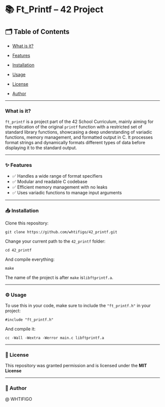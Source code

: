 # 📚 Ft_Printf – 42 Project

## 🗂️ Table of Contents

- [What is it?](#what-is-it)

- [Features](#features)

- [Installation](#installation)

- [Usage](#usage)

- [License](#license)

- [Author](#author)
---

### What is it? <a id="what-is-it"></a>
```ft_printf``` is a project part of the 42 School Curriculum, mainly aiming for the replication of the original ```printf``` function with a restricted set of standard library functions, showcasing a deep understanding of variadic functions, memory management, and formatted output in C. It processes format strings and dynamically formats different types of data before displaying it to the standard output.

---

### ✨ Features <a id="features"></a>
- ✅ Handles a wide range of format specifiers
- ✅ Modular and readable C codebase
- ✅ Efficient memory management with no leaks
- ✅ Uses variadic functions to manage input arguments

---

### 📥 Installation <a id="installation"></a>
Clone this repository:
```
git clone https://github.com/whtifigo/42_printf.git
```
Change your current path to the ```42_printf``` folder:
```
cd 42_printf
```
And compile everything:
```
make
```
The name of the project is after ```make``` is```libftprintf.a```.

---

### ⚙️ Usage <a id="usage"></a>

To use this in your code, make sure to include the ```"ft_printf.h"``` in your project:
```
#include "ft_printf.h"
```
And compile it:
```
cc -Wall -Wextra -Werror main.c libftprintf.a
```

---

### 📜 License <a id="license"></a>

This repository was granted permission and is licensed under the **MIT License**

---

### 👤 Author <a id="author"></a>

@ WHTIFIGO
